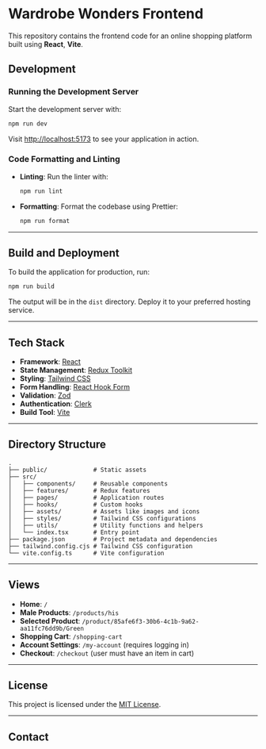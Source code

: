 # Wardrobe Wonders Frontend

This repository contains the frontend code for an online shopping platform built using **React**, **Vite**.

## Development

### Running the Development Server

Start the development server with:

```bash
npm run dev
```

Visit [http://localhost:5173](http://localhost:5173) to see your application in action.

### Code Formatting and Linting

- **Linting**: Run the linter with:

  ```bash
  npm run lint
  ```

- **Formatting**: Format the codebase using Prettier:

  ```bash
  npm run format
  ```

---

## Build and Deployment

To build the application for production, run:

```bash
npm run build
```

The output will be in the `dist` directory. Deploy it to your preferred hosting service.

---

## Tech Stack

- **Framework**: [React](https://reactjs.org/)
- **State Management**: [Redux Toolkit](https://redux-toolkit.js.org/)
- **Styling**: [Tailwind CSS](https://tailwindcss.com/)
- **Form Handling**: [React Hook Form](https://react-hook-form.com/)
- **Validation**: [Zod](https://zod.dev/)
- **Authentication**: [Clerk](https://clerk.dev/)
- **Build Tool**: [Vite](https://vitejs.dev/)

---

## Directory Structure

```plaintext
.
├── public/             # Static assets
├── src/
│   ├── components/     # Reusable components
│   ├── features/       # Redux features
│   ├── pages/          # Application routes
│   ├── hooks/          # Custom hooks
│   ├── assets/         # Assets like images and icons
│   ├── styles/         # Tailwind CSS configurations
│   ├── utils/          # Utility functions and helpers
│   └── index.tsx       # Entry point
├── package.json        # Project metadata and dependencies
├── tailwind.config.cjs # Tailwind CSS configuration
└── vite.config.ts      # Vite configuration
```

---

## Views

- **Home**: `/`
- **Male Products**: `/products/his`
- **Selected Product**: `/product/85afe6f3-30b6-4c1b-9a62-aa11fc76dd9b/Green`
- **Shopping Cart**: `/shopping-cart`
- **Account Settings**: `/my-account` (requires logging in)
- **Checkout**: `/checkout` (user must have an item in cart)

---

## License

This project is licensed under the [MIT License](LICENSE).

---

## Contact

